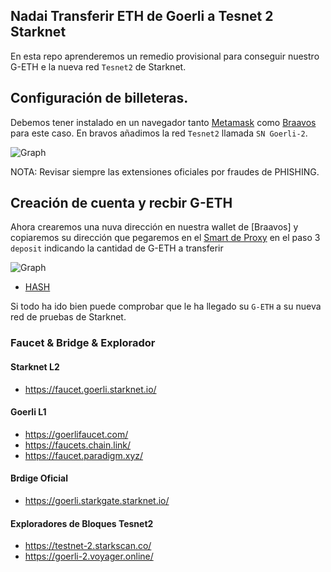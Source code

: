 ## Nadai Transferir ETH de Goerli a Tesnet 2 Starknet

En esta repo aprenderemos un remedio provisional para conseguir nuestro G-ETH e la nueva red `Tesnet2` de Starknet.

## Configuración de billeteras.

Debemos tener instalado en un navegador tanto [Metamask](https://chrome.google.com/webstore/detail/metamask/nkbihfbeogaeaoehlefnkodbefgpgknn?hl=en) como [Braavos](https://chrome.google.com/webstore/detail/braavos-wallet/jnlgamecbpmbajjfhmmmlhejkemejdma) para este caso. En bravos añadimos la red `Tesnet2` llamada `SN Goerli-2`.

![Graph](/Imágenes/goerli2.png)

NOTA: Revisar siempre las extensiones oficiales por fraudes de PHISHING.

## Creación de cuenta y recbir G-ETH

Ahora crearemos una nuva dirección en nuestra wallet de [Braavos] y copiaremos su dirección que pegaremos en el [Smart de Proxy](https://goerli.etherscan.io/address/0xaea4513378eb6023cf9ce730a26255d0e3f075b9#writeProxyContract#F3) en el paso 3 `deposit` indicando la cantidad de G-ETH a transferir 

![Graph](//Imágenes/deposit.png)

* [HASH](https://goerli.etherscan.io/tx/0xa4aecc394e27b9da0c0d0ae9a3aa7d40c12d13c7b97c708a1ae3764d172edb9f#statechange)

Si todo ha ido bien puede comprobar que le ha llegado su `G-ETH` a su nueva red de pruebas de Starknet.

### Faucet & Bridge & Explorador 

#### Starknet L2

* https://faucet.goerli.starknet.io/

#### Goerli L1

* https://goerlifaucet.com/
* https://faucets.chain.link/
* https://faucet.paradigm.xyz/

#### Brdige Oficial 

* https://goerli.starkgate.starknet.io/

#### Exploradores de Bloques Tesnet2

* https://testnet-2.starkscan.co/
* https://goerli-2.voyager.online/